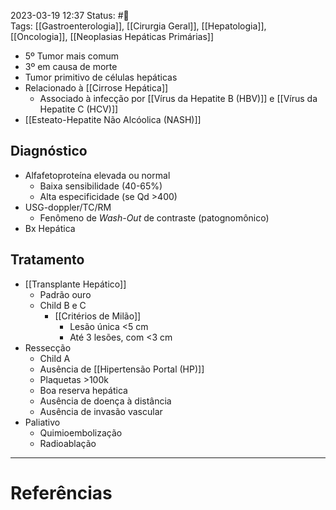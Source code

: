 2023-03-19 12:37
Status: #🌱   
Tags: [[Gastroenterologia]], [[Cirurgia Geral]], [[Hepatologia]], [[Oncologia]], [[Neoplasias Hepáticas Primárias]]
<br/>
- 5º Tumor mais comum
- 3º em causa de morte
- Tumor primitivo de células hepáticas
- Relacionado à [[Cirrose Hepática]]
	- Associado à infecção por [[Vírus da Hepatite B (HBV)]] e [[Vírus da Hepatite C (HCV)]]
- [[Esteato-Hepatite Não Alcóolica (NASH)]]
## Diagnóstico
- Alfafetoproteína elevada ou normal
	- Baixa sensibilidade (40-65%)
	- Alta especificidade (se Qd >400)
- USG-doppler/TC/RM
	- Fenômeno de _Wash-Out_ de contraste (patognomônico)
- Bx Hepática
## Tratamento
- [[Transplante Hepático]]
	- Padrão ouro
	- Child B e C
		- [[Critérios de Milão]]
			- Lesão única <5 cm
			- Até 3 lesões, com <3 cm
- Ressecção
	- Child A
	- Ausência de [[Hipertensão Portal (HP)]]
	- Plaquetas >100k
	- Boa reserva hepática
	- Ausência de doença à distância
	- Ausência de invasão vascular
- Paliativo
	- Quimioembolização
	- Radioablação
____
# Referências

